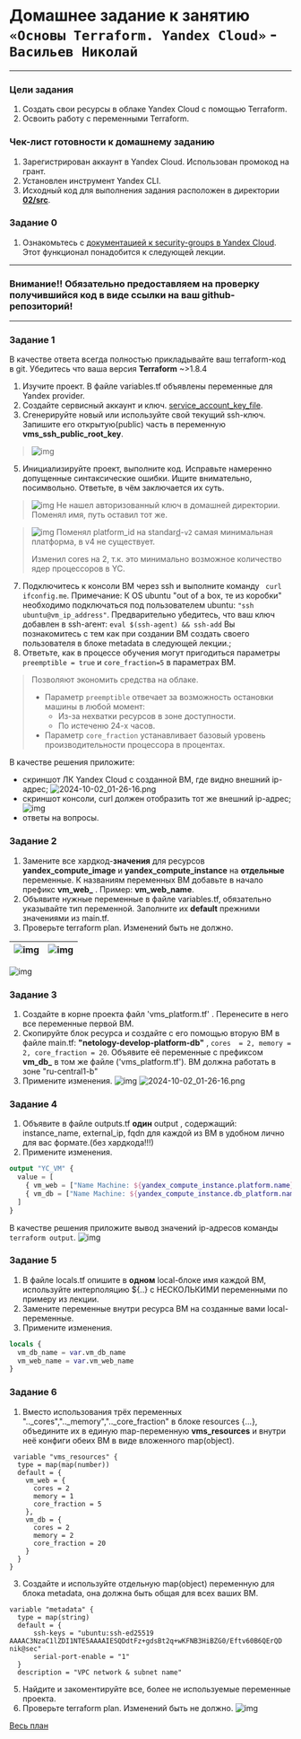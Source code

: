 # Домашнее задание к занятию `«Основы Terraform. Yandex Cloud»` - `Васильев Николай`

------

### Цели задания

1. Создать свои ресурсы в облаке Yandex Cloud с помощью Terraform.
2. Освоить работу с переменными Terraform.


### Чек-лист готовности к домашнему заданию

1. Зарегистрирован аккаунт в Yandex Cloud. Использован промокод на грант.
2. Установлен инструмент Yandex CLI.
3. Исходный код для выполнения задания расположен в директории [**02/src**](https://github.com/netology-code/ter-homeworks/tree/main/02/src).


### Задание 0

1. Ознакомьтесь с [документацией к security-groups в Yandex Cloud](https://cloud.yandex.ru/docs/vpc/concepts/security-groups?from=int-console-help-center-or-nav). 
Этот функционал понадобится к следующей лекции.

------
### Внимание!! Обязательно предоставляем на проверку получившийся код в виде ссылки на ваш github-репозиторий!
------

### Задание 1
В качестве ответа всегда полностью прикладывайте ваш terraform-код в git.
Убедитесь что ваша версия **Terraform** ~>1.8.4

1. Изучите проект. В файле variables.tf объявлены переменные для Yandex provider.
2. Создайте сервисный аккаунт и ключ. [service_account_key_file](https://terraform-provider.yandexcloud.net).
4. Сгенерируйте новый или используйте свой текущий ssh-ключ. Запишите его открытую(public) часть в переменную **vms_ssh_public_root_key**.
>![img](/img/Снимок%20экрана%202024-10-01%20224051.png)
5. Инициализируйте проект, выполните код. Исправьте намеренно допущенные синтаксические ошибки. Ищите внимательно, посимвольно. Ответьте, в чём заключается их суть.
>![img](/img/Снимок%20экрана%202024-10-02%20002209.png)
Не нашел авторизованный ключ в домашней директории.
Поменял имя, путь оставил тот же.

>![img](/img/Снимок%20экрана%202024-10-02%20004343.png)
Поменял platform_id на standar<u>d</u>-`v2` самая минимальная платформа, в v4 не существует.
>
>Изменил cores на 2, т.к. это минимально возможное количество ядер процессоров в YC.

7. Подключитесь к консоли ВМ через ssh и выполните команду ``` curl ifconfig.me```.
Примечание: К OS ubuntu "out of a box, те из коробки" необходимо подключаться под пользователем ubuntu: ```"ssh ubuntu@vm_ip_address"```. Предварительно убедитесь, что ваш ключ добавлен в ssh-агент: ```eval $(ssh-agent) && ssh-add``` Вы познакомитесь с тем как при создании ВМ создать своего пользователя в блоке metadata в следующей лекции.;
8. Ответьте, как в процессе обучения могут пригодиться параметры ```preemptible = true``` и ```core_fraction=5``` в параметрах ВМ.
>Позволяют экономить средства на облаке.
> * Параметр `preemptible` отвечает за возможность остановки машины в любой момент:
>     * Из-за нехватки ресурсов в зоне доступности.
>     * По истеченю 24-х часов.
> * Параметр `core_fraction` устанавливает базовый уровень производительности процессора в процентах.

В качестве решения приложите:

- скриншот ЛК Yandex Cloud с созданной ВМ, где видно внешний ip-адрес;
![2024-10-02_01-26-16.png](/img/2024-10-02_01-26-16.png)
- скриншот консоли, curl должен отобразить тот же внешний ip-адрес;
![img](/img/Снимок%20экрана%202024-10-02%20012652.png)
- ответы на вопросы.


### Задание 2

1. Замените все хардкод-**значения** для ресурсов **yandex_compute_image** и **yandex_compute_instance** на **отдельные** переменные. К названиям переменных ВМ добавьте в начало префикс **vm_web_** .  Пример: **vm_web_name**.
2. Объявите нужные переменные в файле variables.tf, обязательно указывайте тип переменной. Заполните их **default** прежними значениями из main.tf. 
3. Проверьте terraform plan. Изменений быть не должно. 

| ![img](/img/Снимок%20экрана%202024-10-02%20035552.png) | ![img](/img/Снимок%20экрана%202024-10-02%20035352.png) |
|:-------------------------------------------:|:-------------------------------------------:|
![img](/img/Снимок%20экрана%202024-10-02%20034441.png)
### Задание 3

1. Создайте в корне проекта файл 'vms_platform.tf' . Перенесите в него все переменные первой ВМ.
2. Скопируйте блок ресурса и создайте с его помощью вторую ВМ в файле main.tf: **"netology-develop-platform-db"** ,  ```cores  = 2, memory = 2, core_fraction = 20```. Объявите её переменные с префиксом **vm_db_** в том же файле ('vms_platform.tf').  ВМ должна работать в зоне "ru-central1-b"
3. Примените изменения.
![img](/img/Снимок%20экрана%202024-10-02%20054620.png)
![2024-10-02_01-26-16.png](/img/2024-10-02_05-47-16.png)
### Задание 4

1. Объявите в файле outputs.tf **один** output , содержащий: instance_name, external_ip, fqdn для каждой из ВМ в удобном лично для вас формате.(без хардкода!!!)
2. Примените изменения.
```terraform
output "YC_VM" {
  value = [
    { vm_web = ["Name Machine: ${yandex_compute_instance.platform.name}","Public ip: ${yandex_compute_instance.platform.network_interface[0].nat_ip_address}","FQDN: ${yandex_compute_instance.platform.fqdn}"] },
    { vm_db = ["Name Machine: ${yandex_compute_instance.db_platform.name}","Public ip: ${yandex_compute_instance.db_platform.network_interface[0].nat_ip_address}","FQDN: ${yandex_compute_instance.db_platform.fqdn}"] }
  ]
}
```
В качестве решения приложите вывод значений ip-адресов команды ```terraform output```.
![img](/img/Снимок%20экрана%202024-10-02%20072734.png)

### Задание 5

1. В файле locals.tf опишите в **одном** local-блоке имя каждой ВМ, используйте интерполяцию ${..} с НЕСКОЛЬКИМИ переменными по примеру из лекции.
2. Замените переменные внутри ресурса ВМ на созданные вами local-переменные.
3. Примените изменения.
```terraform
locals {
  vm_db_name = var.vm_db_name
  vm_web_name = var.vm_web_name
}
```

### Задание 6

1. Вместо использования трёх переменных  ".._cores",".._memory",".._core_fraction" в блоке  resources {...}, объедините их в единую map-переменную **vms_resources** и  внутри неё конфиги обеих ВМ в виде вложенного map(object).  
```
 variable "vms_resources" {
  type = map(map(number))
  default = {
    vm_web = {
      cores = 2
      memory = 1
      core_fraction = 5
    },
    vm_db = {
      cores = 2
      memory = 2
      core_fraction = 20
    }
  }
}
```
3. Создайте и используйте отдельную map(object) переменную для блока metadata, она должна быть общая для всех ваших ВМ.
```
variable "metadata" {
  type = map(string)
  default = {
      ssh-keys = "ubuntu:ssh-ed25519 AAAAC3NzaC1lZDI1NTE5AAAAIESQDdtFz+gdsBt2q+wKFNB3HiBZG0/Eftv60B6QErQD nik@sec"
      serial-port-enable = "1"
  }
  description = "VPC network & subnet name"
```  
  
5. Найдите и закоментируйте все, более не используемые переменные проекта.
6. Проверьте terraform plan. Изменений быть не должно.
![img](/img/Снимок%20экрана%202024-10-02%20113547.png)

[Весь план](/img/02/src)